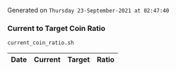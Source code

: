 Generated on `Thursday 23-September-2021 at 02:47:40`

### Current to Target Coin Ratio
`current_coin_ratio.sh`

Date|Current|Target|Ratio
---|---|---|---
